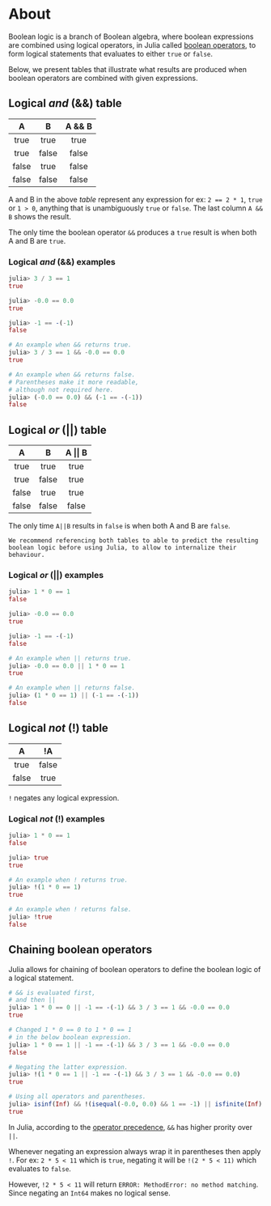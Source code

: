 # About

Boolean logic is a branch of Boolean algebra, where boolean expressions are combined using logical operators, in Julia called [boolean operators](https://docs.julialang.org/en/v1/manual/mathematical-operations/#Boolean-Operators), to form logical statements that evaluates to either `true` or `false`.

Below, we present tables that illustrate what results are produced when boolean operators are combined with given expressions.

## Logical _and_ (&&) table

|   A   |   B   | A && B |
| :---: | :---: | :----: |
| true  | true  |  true  |
| true  | false | false  |
| false | true  | false  |
| false | false | false  |

A and B in the above _table_ represent any expression for ex: `2 == 2 * 1`, `true` or `1 > 0`, anything that is unambiguously `true` or `false`. The last column `A && B` shows the result.

The only time the boolean operator `&&` produces a `true` result is when both A and B are `true`.

### Logical _and_ (&&) examples

```julia
julia> 3 / 3 == 1
true

julia> -0.0 == 0.0
true

julia> -1 == -(-1)
false

# An example when && returns true.
julia> 3 / 3 == 1 && -0.0 == 0.0
true

# An example when && returns false.
# Parentheses make it more readable,
# although not required here.
julia> (-0.0 == 0.0) && (-1 == -(-1))
false
```

## Logical _or_ (||) table

|   A   |   B   | A \|\| B |
| :---: | :---: | :------: |
| true  | true  |   true   |
| true  | false |   true   |
| false | true  |   true   |
| false | false |  false   |

The only time `A||B` results in `false` is when both A and B are `false`.

```exercism/note
We recommend referencing both tables to able to predict the resulting boolean logic before using Julia, to allow to internalize their behaviour.
```

### Logical _or_ (||) examples

```julia
julia> 1 * 0 == 1
false

julia> -0.0 == 0.0
true

julia> -1 == -(-1)
false

# An example when || returns true.
julia> -0.0 == 0.0 || 1 * 0 == 1
true

# An example when || returns false.
julia> (1 * 0 == 1) || (-1 == -(-1))
false
```

## Logical _not_ (!) table

|   A   |  !A   |
| :---: | :---: |
| true  | false |
| false | true  |

`!` negates any logical expression.

### Logical _not_ (!) examples

```julia
julia> 1 * 0 == 1
false

julia> true
true

# An example when ! returns true.
julia> !(1 * 0 == 1)
true

# An example when ! returns false.
julia> !true
false
```

## Chaining boolean operators

Julia allows for chaining of boolean operators to define the boolean logic of a logical statement.

```julia
# && is evaluated first,
# and then ||
julia> 1 * 0 == 0 || -1 == -(-1) && 3 / 3 == 1 && -0.0 == 0.0
true

# Changed 1 * 0 == 0 to 1 * 0 == 1
# in the below boolean expression.
julia> 1 * 0 == 1 || -1 == -(-1) && 3 / 3 == 1 && -0.0 == 0.0
false

# Negating the latter expression.
julia> !(1 * 0 == 1 || -1 == -(-1) && 3 / 3 == 1 && -0.0 == 0.0)
true

# Using all operators and parentheses.
julia> isinf(Inf) && !(isequal(-0.0, 0.0) && 1 == -1) || isfinite(Inf)
true
```

In Julia, according to the [operator precedence](https://docs.julialang.org/en/v1/manual/mathematical-operations/#Operator-Precedence-and-Associativity), `&&` has higher prority over `||`.

Whenever negating an expression always wrap it in parentheses then apply `!`. For ex: `2 * 5 < 11` which is `true`, negating it will be `!(2 * 5 < 11)` which evaluates to `false`.

However, `!2 * 5 < 11` will return `ERROR: MethodError: no method matching`. Since negating an `Int64` makes no logical sense.
